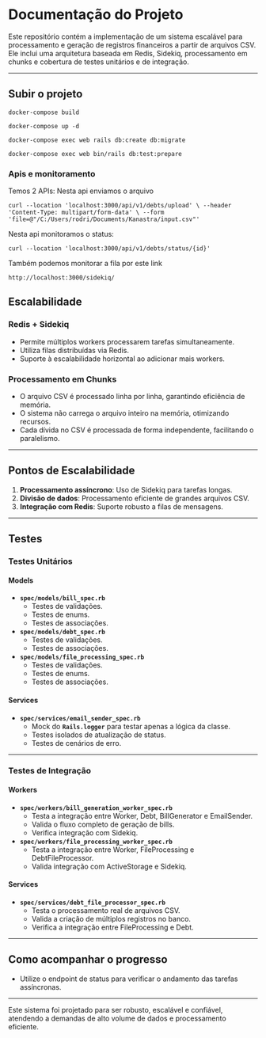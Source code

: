 # **Documentação do Projeto**

Este repositório contém a implementação de um sistema escalável para processamento e geração de registros financeiros a partir de arquivos CSV. Ele inclui uma arquitetura baseada em Redis, Sidekiq, processamento em chunks e cobertura de testes unitários e de integração.

---
## **Subir o projeto**
`docker-compose build`

`docker-compose up -d`

`docker-compose exec web rails db:create db:migrate`

`docker-compose exec web bin/rails db:test:prepare`

### **Apis e monitoramento**
Temos 2 APIs:
Nesta api enviamos o arquivo

`curl --location 'localhost:3000/api/v1/debts/upload' \
--header 'Content-Type: multipart/form-data' \
--form 'file=@"/C:/Users/rodri/Documents/Kanastra/input.csv"'`

Nesta api monitoramos o status:

`curl --location 'localhost:3000/api/v1/debts/status/{id}'`

Também podemos monitorar a fila por este link

`http://localhost:3000/sidekiq/`

## **Escalabilidade**

### **Redis + Sidekiq**
- Permite múltiplos workers processarem tarefas simultaneamente.
- Utiliza filas distribuídas via Redis.
- Suporte à escalabilidade horizontal ao adicionar mais workers.

### **Processamento em Chunks**
- O arquivo CSV é processado linha por linha, garantindo eficiência de memória.
- O sistema não carrega o arquivo inteiro na memória, otimizando recursos.
- Cada dívida no CSV é processada de forma independente, facilitando o paralelismo.

---

## **Pontos de Escalabilidade**
1. **Processamento assíncrono**: Uso de Sidekiq para tarefas longas.
2. **Divisão de dados**: Processamento eficiente de grandes arquivos CSV.
3. **Integração com Redis**: Suporte robusto a filas de mensagens.

---

## **Testes**

### **Testes Unitários**
#### **Models**
- **`spec/models/bill_spec.rb`**
  - Testes de validações.
  - Testes de enums.
  - Testes de associações.
- **`spec/models/debt_spec.rb`**
  - Testes de validações.
  - Testes de associações.
- **`spec/models/file_processing_spec.rb`**
  - Testes de validações.
  - Testes de enums.
  - Testes de associações.

#### **Services**
- **`spec/services/email_sender_spec.rb`**
  - Mock do **`Rails.logger`** para testar apenas a lógica da classe.
  - Testes isolados de atualização de status.
  - Testes de cenários de erro.

---

### **Testes de Integração**
#### **Workers**
- **`spec/workers/bill_generation_worker_spec.rb`**
  - Testa a integração entre Worker, Debt, BillGenerator e EmailSender.
  - Valida o fluxo completo de geração de bills.
  - Verifica integração com Sidekiq.
- **`spec/workers/file_processing_worker_spec.rb`**
  - Testa a integração entre Worker, FileProcessing e DebtFileProcessor.
  - Valida integração com ActiveStorage e Sidekiq.

#### **Services**
- **`spec/services/debt_file_processor_spec.rb`**
  - Testa o processamento real de arquivos CSV.
  - Valida a criação de múltiplos registros no banco.
  - Verifica a integração entre FileProcessing e Debt.

---

## **Como acompanhar o progresso**
- Utilize o endpoint de status para verificar o andamento das tarefas assíncronas.

---

Este sistema foi projetado para ser robusto, escalável e confiável, atendendo a demandas de alto volume de dados e processamento eficiente.

